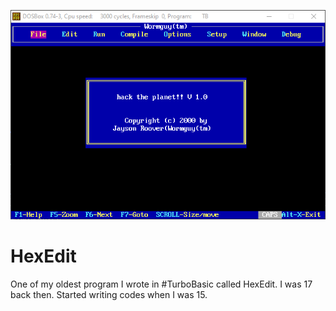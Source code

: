 ![](https://raw.githubusercontent.com/jaysonragasa/HexEdit/master/hexedit.gif)
  
# HexEdit
One of my oldest program I wrote in #TurboBasic called HexEdit. I was 17 back then. Started writing codes when I was 15.
